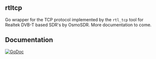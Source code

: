## rtltcp

Go wrapper for the TCP protocol implemented by the `rtl_tcp` tool for Realtek DVB-T based SDR's by OsmoSDR. More documentation to come.

## Documentation

[![GoDoc](https://godoc.org/github.com/bemasher/rtltcp?status.png)](https://godoc.org/github.com/bemasher/rtltcp)